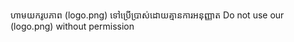 ហាមយករូបភាព (logo.png) ទៅប្រើប្រាស់ដោយគ្មានការអនុញ្ញាត​
Do not use our (logo.png) without permission

